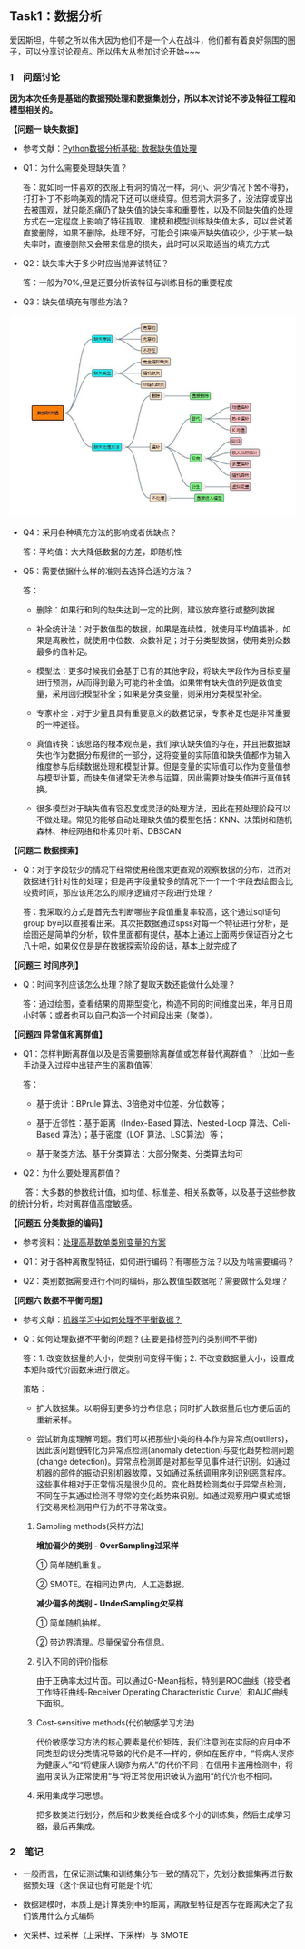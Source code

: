 ## Task1：数据分析

爱因斯坦，牛顿之所以伟大因为他们不是一个人在战斗，他们都有着良好氛围的圈子，可以分享讨论观点。所以伟大从参加讨论开始~~~

### 1&emsp;问题讨论

**因为本次任务是基础的数据预处理和数据集划分，所以本次讨论不涉及特征工程和模型相关的。**

**【问题一 缺失数据】**

 - 参考文献：[Python数据分析基础: 数据缺失值处理](https://juejin.im/post/5b5c4e6c6fb9a04f90791e0c)

 - Q1：为什么需要处理缺失值？

   答：就如同一件喜欢的衣服上有洞的情况一样，洞小、洞少情况下舍不得扔，打打补丁不影响美观的情况下还可以继续穿。但若洞大洞多了，没法穿或穿出去被围观，就只能忍痛仍了缺失值的缺失率和重要性，以及不同缺失值的处理方式在一定程度上影响了特征提取、建模和模型训练缺失值太多，可以尝试着直接删除，如果不删除，处理不好，可能会引来噪声缺失值较少，少于某一缺失率时，直接删除又会带来信息的损失，此时可以采取适当的填充方式

 - Q2：缺失率大于多少时应当抛弃该特征？
 
   答：一般为70%,但是还要分析该特征与训练目标的重要程度

 - Q3：缺失值填充有哪些方法？
 
 ![缺失值处理](./fig/1.jpg)

 - Q4：采用各种填充方法的影响或者优缺点？
 
   答：平均值：大大降低数据的方差，即随机性

 - Q5：需要依据什么样的准则去选择合适的方法？
 
   答：
   
   - 删除：如果行和列的缺失达到一定的比例，建议放弃整行或整列数据

   - 补全统计法：对于数值型的数据，如果是连续性，就使用平均值插补，如果是离散性，就使用中位数、众数补足；对于分类型数据，使用类别众数最多的值补足。

   - 模型法：更多时候我们会基于已有的其他字段，将缺失字段作为目标变量进行预测，从而得到最为可能的补全值。如果带有缺失值的列是数值变量，采用回归模型补全；如果是分类变量，则采用分类模型补全。

   - 专家补全：对于少量且具有重要意义的数据记录，专家补足也是非常重要的一种途径。

   - 真值转换：该思路的根本观点是，我们承认缺失值的存在，并且把数据缺失也作为数据分布规律的一部分，这将变量的实际值和缺失值都作为输入维度参与后续数据处理和模型计算。但是变量的实际值可以作为变量值参与模型计算，而缺失值通常无法参与运算，因此需要对缺失值进行真值转换。

   - 很多模型对于缺失值有容忍度或灵活的处理方法，因此在预处理阶段可以不做处理。常见的能够自动处理缺失值的模型包括：KNN、决策树和随机森林、神经网络和朴素贝叶斯、DBSCAN

**【问题二 数据探索】**

 - Q：对于字段较少的情况下经常使用绘图来更直观的观察数据的分布，进而对数据进行针对性的处理；但是再字段量较多的情况下一个一个字段去绘图会比较费时间，那应该用怎么的顺序逻辑对字段进行处理？

   答：我采取的方式是首先去判断哪些字段值重复率较高，这个通过sql语句group by可以直接看出来。其次把数据通过spss对每一个特征进行分析，是绘图还是简单的分析，软件里面都有提供，基本上通过上面两步保证百分之七八十吧，如果仅仅是是在数据探索阶段的话，基本上就完成了

**【问题三 时间序列】**

 - Q：时间序列应该怎么处理？除了提取天数还能做什么处理？
 
   答：通过绘图，查看结果的周期型变化，构造不同的时间维度出来，年月日周小时等；或者也可以自己构造一个时间段出来（聚类）。

**【问题四 异常值和离群值】**

 - Q1：怎样判断离群值以及是否需要删除离群值或怎样替代离群值？（比如一些手动录入过程中出错产生的离群值等）
 
   答：
   
   - 基于统计：BPrule 算法、3倍绝对中位差、分位数等；
   
   - 基于近邻性：基于距离（Index-Based 算法、Nested-Loop 算法、Celi-Based 算法）；基于密度（LOF 算法、LSC算法）等；
   
   - 基于聚类方法、基于分类算法：大部分聚类、分类算法均可
 
 - Q2：为什么要处理离群值？
 
 &emsp;&emsp;答：大多数的参数统计值，如均值、标准差、相关系数等，以及基于这些参数的统计分析，均对离群值高度敏感。

**【问题五 分类数据的编码】**

 - 参考资料：[处理高基数单类别变量的方案](https://mp.weixin.qq.com/s/U93vvFwZ8vSJuswk24yc6w)

 - Q1：对于各种离散型特征，如何进行编码？有哪些方法？以及为啥需要编码？
 
 - Q2：类别数据需要进行不同的编码，那么数值型数据呢？需要做什么处理？

**【问题六 数据不平衡问题】**

 - 参考文献：[机器学习中如何处理不平衡数据？](https://www.jiqizhixin.com/articles/021704)

 - Q：如何处理数据不平衡的问题？(主要是指标签列的类别间不平衡)
 
   答：1. 改变数据量的大小，使类别间变得平衡；2. 不改变数据量大小，设置成本矩阵或代价函数来进行限定。
 
   策略：

   - 扩大数据集。以期得到更多的分布信息；同时扩大数据量后也方便后面的重新采样。
  
   - 尝试新角度理解问题。我们可以把那些小类的样本作为异常点(outliers)，因此该问题便转化为异常点检测(anomaly detection)与变化趋势检测问题(change detection)。异常点检测即是对那些罕见事件进行识别。如通过机器的部件的振动识别机器故障，又如通过系统调用序列识别恶意程序。这些事件相对于正常情况是很少见的。变化趋势检测类似于异常点检测，不同在于其通过检测不寻常的变化趋势来识别。如通过观察用户模式或银行交易来检测用户行为的不寻常改变。

   1. Sampling methods(采样方法)
   
      **增加偏少的类别 - OverSampling过采样**
      
      ① 简单随机重复。
      
      ② SMOTE。在相同边界内，人工造数据。
      
      **减少偏多的类别 - UnderSampling欠采样**
      
      ① 简单随机抽样。
      
      ② 带边界清理。尽量保留分布信息。
      
   2. 引入不同的评价指标
   
      由于正确率太过片面。可以通过G-Mean指标，特别是ROC曲线（接受者工作特征曲线-Receiver Operating Characteristic Curve）和AUC曲线下面积。
   3. Cost-sensitive methods(代价敏感学习方法)
   
      代价敏感学习方法的核心要素是代价矩阵，我们注意到在实际的应用中不同类型的误分类情况导致的代价是不一样的，例如在医疗中，“将病人误疹为健康人”和“将健康人误疹为病人”的代价不同；在信用卡盗用检测中，将盗用误认为正常使用”与“将正常使用识破认为盗用”的代价也不相同。
      
   4. 采用集成学习思想。
   
      把多数类进行划分，然后和少数类组合成多个小的训练集，然后生成学习器，最后再集成。
 
### 2&emsp;笔记

 - 一般而言，在保证测试集和训练集分布一致的情况下，先划分数据集再进行数据预处理（这个保证也有可能是个坑）
 
 - 数据建模时，本质上是计算类别中的距离，离散型特征是否存在距离决定了我们该用什么方式编码
 
 - 欠采样、过采样（上采样、下采样）与 SMOTE
 

